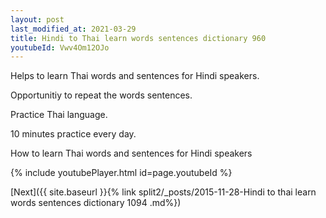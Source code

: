 ```yaml
---
layout: post
last_modified_at: 2021-03-29
title: Hindi to Thai learn words sentences dictionary 960 
youtubeId: Vwv4Om12OJo
---
```

 
 
Helps to learn Thai words and sentences for Hindi speakers.

Opportunitiy to repeat the words sentences. 

Practice Thai language. 
 
10 minutes practice every day. 
 
How to learn Thai words and sentences for Hindi speakers 
 
{% include youtubePlayer.html id=page.youtubeId %}
 
 
[Next]({{ site.baseurl }}{% link  split2/_posts/2015-11-28-Hindi to thai learn words sentences dictionary 1094 .md%})
 
